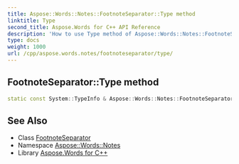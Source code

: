 ```yaml
---
title: Aspose::Words::Notes::FootnoteSeparator::Type method
linktitle: Type
second_title: Aspose.Words for C++ API Reference
description: 'How to use Type method of Aspose::Words::Notes::FootnoteSeparator class in C++.'
type: docs
weight: 1000
url: /cpp/aspose.words.notes/footnoteseparator/type/
---
```

## FootnoteSeparator::Type method




```cpp
static const System::TypeInfo & Aspose::Words::Notes::FootnoteSeparator::Type()
```

## See Also

* Class [FootnoteSeparator](../)
* Namespace [Aspose::Words::Notes](../../)
* Library [Aspose.Words for C++](../../../)
